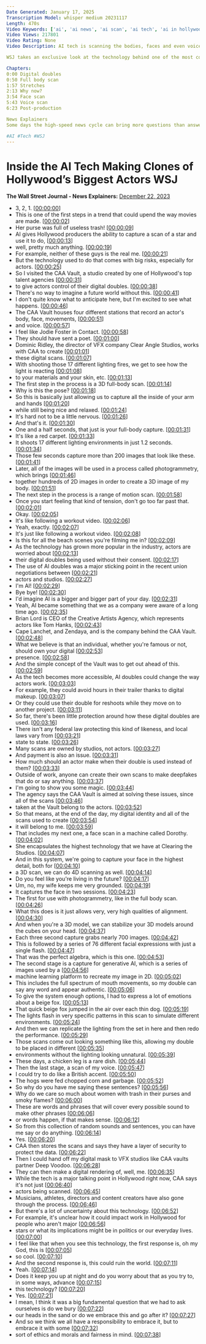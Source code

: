 ```yaml
---
Date Generated: January 17, 2025
Transcription Model: whisper medium 20231117
Length: 470s
Video Keywords: ['ai', 'ai news', 'ai scan', 'ai tech', 'ai in hollywood', 'ai scanning tech', 'caa', 'caa agency', 'caa ai scanner', 'caa vault', 'ai for actors', 'ai for acting doubles', 'digital doubles', 'technology', 'artificial intelligence', 'full body scans', 'clear angle studios', 'vfx', 'bryan lourd', 'photogrammetry', 'ai doubles', 'sag aftra strike', 'ai in movies', 'ai scans', 'tom hanks', 'zendaya', 'digital presence', 'face scan', '4d scan', 'generative ai', 'facial expressions', 'machine learning', 'actor news', 'hollywood', 'simulation', 'techy']
Video Views: 217801
Video Rating: None
Video Description: AI tech is scanning the bodies, faces and even voices of some of Hollywood’s biggest actors to create digital doubles that can be transformed, de-aged, and even act in their stead. CAA, which represents actors like Tom Hanks and Zendaya, is embracing the tech that can clone their talent. 

WSJ takes an exclusive look at the technology behind one of the most controversial flashpoints in Hollywood, and why the industry’s top talent agency is going all in on AI.

Chapters:
0:00 Digital doubles
0:50 Full body scan
1:57 Stretches
2:13 Why now?
3:54 Face scan
5:43 Voice scan
6:23 Post-production

News Explainers
Some days the high-speed news cycle can bring more questions than answers. WSJ’s news explainers break down the day's biggest stories into bite-size pieces to help you make sense of the news.

#AI #Tech #WSJ
---
```


# Inside the AI Tech Making Clones of Hollywood’s Biggest Actors  WSJ
**The Wall Street Journal - News Explainers:** [December 22, 2023](https://www.youtube.com/watch?v=RU9o1GC48ck)
*  3, 2, 1. [[00:00:00](https://www.youtube.com/watch?v=RU9o1GC48ck&t=0.0s)]
*  This is one of the first steps in a trend that could upend the way movies are made. [[00:00:02](https://www.youtube.com/watch?v=RU9o1GC48ck&t=2.0s)]
*  Her purse was full of useless trash! [[00:00:09](https://www.youtube.com/watch?v=RU9o1GC48ck&t=9.68s)]
*  AI gives Hollywood producers the ability to capture a scan of a star and use it to do, [[00:00:13](https://www.youtube.com/watch?v=RU9o1GC48ck&t=13.280000000000001s)]
*  well, pretty much anything. [[00:00:19](https://www.youtube.com/watch?v=RU9o1GC48ck&t=19.68s)]
*  For example, neither of these guys is the real me. [[00:00:21](https://www.youtube.com/watch?v=RU9o1GC48ck&t=21.36s)]
*  But the technology used to do that comes with big risks, especially for actors. [[00:00:25](https://www.youtube.com/watch?v=RU9o1GC48ck&t=25.5s)]
*  So I visited the CAA Vault, a studio created by one of Hollywood's top talent agencies [[00:00:31](https://www.youtube.com/watch?v=RU9o1GC48ck&t=31.54s)]
*  to give actors control of their digital doubles. [[00:00:38](https://www.youtube.com/watch?v=RU9o1GC48ck&t=38.66s)]
*  There's no way to imagine a future world without this. [[00:00:41](https://www.youtube.com/watch?v=RU9o1GC48ck&t=41.74s)]
*  I don't quite know what to anticipate here, but I'm excited to see what happens. [[00:00:46](https://www.youtube.com/watch?v=RU9o1GC48ck&t=46.06s)]
*  The CAA Vault houses four different stations that record an actor's body, face, movements, [[00:00:51](https://www.youtube.com/watch?v=RU9o1GC48ck&t=51.34s)]
*  and voice. [[00:00:57](https://www.youtube.com/watch?v=RU9o1GC48ck&t=57.34s)]
*  I feel like Jodie Foster in Contact. [[00:00:58](https://www.youtube.com/watch?v=RU9o1GC48ck&t=58.34s)]
*  They should have sent a poet. [[00:01:00](https://www.youtube.com/watch?v=RU9o1GC48ck&t=60.02s)]
*  Dominic Ridley, the director of VFX company Clear Angle Studios, works with CAA to create [[00:01:01](https://www.youtube.com/watch?v=RU9o1GC48ck&t=61.42s)]
*  these digital scans. [[00:01:07](https://www.youtube.com/watch?v=RU9o1GC48ck&t=67.30000000000001s)]
*  With shooting those 17 different lighting fires, we get to see how the light is reacting [[00:01:08](https://www.youtube.com/watch?v=RU9o1GC48ck&t=68.72s)]
*  to your materials and your skin, etc. [[00:01:13](https://www.youtube.com/watch?v=RU9o1GC48ck&t=73.10000000000001s)]
*  The first step in the process is a 3D full-body scan. [[00:01:14](https://www.youtube.com/watch?v=RU9o1GC48ck&t=74.94s)]
*  Why is this the pose? [[00:01:18](https://www.youtube.com/watch?v=RU9o1GC48ck&t=78.94s)]
*  So this is basically just allowing us to capture all the inside of your arm and hands [[00:01:20](https://www.youtube.com/watch?v=RU9o1GC48ck&t=80.22s)]
*  while still being nice and relaxed. [[00:01:24](https://www.youtube.com/watch?v=RU9o1GC48ck&t=84.26s)]
*  It's hard not to be a little nervous. [[00:01:26](https://www.youtube.com/watch?v=RU9o1GC48ck&t=86.3s)]
*  And that's it. [[00:01:30](https://www.youtube.com/watch?v=RU9o1GC48ck&t=90.34s)]
*  One and a half seconds, that just is your full-body capture. [[00:01:31](https://www.youtube.com/watch?v=RU9o1GC48ck&t=91.34s)]
*  It's like a red carpet. [[00:01:33](https://www.youtube.com/watch?v=RU9o1GC48ck&t=93.34s)]
*  It shoots 17 different lighting environments in just 1.2 seconds. [[00:01:34](https://www.youtube.com/watch?v=RU9o1GC48ck&t=94.74s)]
*  Those few seconds capture more than 200 images that look like these. [[00:01:41](https://www.youtube.com/watch?v=RU9o1GC48ck&t=101.02s)]
*  Later, all of the images will be used in a process called photogrammetry, which brings [[00:01:46](https://www.youtube.com/watch?v=RU9o1GC48ck&t=106.18s)]
*  together hundreds of 2D images in order to create a 3D image of my body. [[00:01:51](https://www.youtube.com/watch?v=RU9o1GC48ck&t=111.5s)]
*  The next step in the process is a range of motion scan. [[00:01:58](https://www.youtube.com/watch?v=RU9o1GC48ck&t=118.18s)]
*  Once you start feeling that kind of tension, don't go too far past that. [[00:02:01](https://www.youtube.com/watch?v=RU9o1GC48ck&t=121.94s)]
*  Okay. [[00:02:05](https://www.youtube.com/watch?v=RU9o1GC48ck&t=125.22s)]
*  It's like following a workout video. [[00:02:06](https://www.youtube.com/watch?v=RU9o1GC48ck&t=126.22s)]
*  Yeah, exactly. [[00:02:07](https://www.youtube.com/watch?v=RU9o1GC48ck&t=127.22s)]
*  It's just like following a workout video. [[00:02:08](https://www.youtube.com/watch?v=RU9o1GC48ck&t=128.22s)]
*  Is this for all the beach scenes you're filming me in? [[00:02:09](https://www.youtube.com/watch?v=RU9o1GC48ck&t=129.22s)]
*  As the technology has grown more popular in the industry, actors are worried about [[00:02:13](https://www.youtube.com/watch?v=RU9o1GC48ck&t=133.3s)]
*  their digital doubles being used without their consent. [[00:02:17](https://www.youtube.com/watch?v=RU9o1GC48ck&t=137.78s)]
*  The use of AI doubles was a major sticking point in the recent union negotiations between [[00:02:21](https://www.youtube.com/watch?v=RU9o1GC48ck&t=141.98000000000002s)]
*  actors and studios. [[00:02:27](https://www.youtube.com/watch?v=RU9o1GC48ck&t=147.46s)]
*  I'm AI! [[00:02:29](https://www.youtube.com/watch?v=RU9o1GC48ck&t=149.06s)]
*  Bye bye! [[00:02:30](https://www.youtube.com/watch?v=RU9o1GC48ck&t=150.06s)]
*  I'd imagine AI is a bigger and bigger part of your day. [[00:02:31](https://www.youtube.com/watch?v=RU9o1GC48ck&t=151.06s)]
*  Yeah, AI became something that we as a company were aware of a long time ago. [[00:02:35](https://www.youtube.com/watch?v=RU9o1GC48ck&t=155.9s)]
*  Brian Lord is CEO of the Creative Artists Agency, which represents actors like Tom Hanks, [[00:02:43](https://www.youtube.com/watch?v=RU9o1GC48ck&t=163.29999999999998s)]
*  Cape Lanchet, and Zendaya, and is the company behind the CAA Vault. [[00:02:48](https://www.youtube.com/watch?v=RU9o1GC48ck&t=168.5s)]
*  What we believe is that an individual, whether you're famous or not, should own your digital [[00:02:53](https://www.youtube.com/watch?v=RU9o1GC48ck&t=173.1s)]
*  presence. [[00:02:58](https://www.youtube.com/watch?v=RU9o1GC48ck&t=178.1s)]
*  And the simple concept of the Vault was to get out ahead of this. [[00:02:59](https://www.youtube.com/watch?v=RU9o1GC48ck&t=179.1s)]
*  As the tech becomes more accessible, AI doubles could change the way actors work. [[00:03:03](https://www.youtube.com/watch?v=RU9o1GC48ck&t=183.56s)]
*  For example, they could avoid hours in their trailer thanks to digital makeup. [[00:03:07](https://www.youtube.com/watch?v=RU9o1GC48ck&t=187.79999999999998s)]
*  Or they could use their double for reshoots while they move on to another project. [[00:03:11](https://www.youtube.com/watch?v=RU9o1GC48ck&t=191.94s)]
*  So far, there's been little protection around how these digital doubles are used. [[00:03:16](https://www.youtube.com/watch?v=RU9o1GC48ck&t=196.42s)]
*  There isn't any federal law protecting this kind of likeness, and local laws vary from [[00:03:21](https://www.youtube.com/watch?v=RU9o1GC48ck&t=201.34s)]
*  state to state. [[00:03:26](https://www.youtube.com/watch?v=RU9o1GC48ck&t=206.24s)]
*  Many scans are owned by studios, not actors. [[00:03:27](https://www.youtube.com/watch?v=RU9o1GC48ck&t=207.74s)]
*  And payment is also an issue. [[00:03:31](https://www.youtube.com/watch?v=RU9o1GC48ck&t=211.54s)]
*  How much should an actor make when their double is used instead of them? [[00:03:33](https://www.youtube.com/watch?v=RU9o1GC48ck&t=213.7s)]
*  Outside of work, anyone can create their own scans to make deepfakes that do or say anything. [[00:03:37](https://www.youtube.com/watch?v=RU9o1GC48ck&t=217.98s)]
*  I'm going to show you some magic. [[00:03:44](https://www.youtube.com/watch?v=RU9o1GC48ck&t=224.38s)]
*  The agency says the CAA Vault is aimed at solving these issues, since all of the scans [[00:03:46](https://www.youtube.com/watch?v=RU9o1GC48ck&t=226.85999999999999s)]
*  taken at the Vault belong to the actors. [[00:03:52](https://www.youtube.com/watch?v=RU9o1GC48ck&t=232.22s)]
*  So that means, at the end of the day, my digital identity and all of the scans used to create [[00:03:54](https://www.youtube.com/watch?v=RU9o1GC48ck&t=234.82s)]
*  it will belong to me. [[00:03:59](https://www.youtube.com/watch?v=RU9o1GC48ck&t=239.85999999999999s)]
*  That includes my next one, a face scan in a machine called Dorothy. [[00:04:02](https://www.youtube.com/watch?v=RU9o1GC48ck&t=242.26s)]
*  She encapsulates the highest technology that we have at Clearing the Studios. [[00:04:07](https://www.youtube.com/watch?v=RU9o1GC48ck&t=247.18s)]
*  And in this system, we're going to capture your face in the highest detail, both for [[00:04:10](https://www.youtube.com/watch?v=RU9o1GC48ck&t=250.22s)]
*  a 3D scan, we can do 4D scanning as well. [[00:04:14](https://www.youtube.com/watch?v=RU9o1GC48ck&t=254.46s)]
*  Do you feel like you're living in the future? [[00:04:17](https://www.youtube.com/watch?v=RU9o1GC48ck&t=257.18s)]
*  Um, no, my wife keeps me very grounded. [[00:04:19](https://www.youtube.com/watch?v=RU9o1GC48ck&t=259.1s)]
*  It captures the face in two sessions. [[00:04:23](https://www.youtube.com/watch?v=RU9o1GC48ck&t=263.3s)]
*  The first for use with photogrammetry, like in the full body scan. [[00:04:26](https://www.youtube.com/watch?v=RU9o1GC48ck&t=266.02s)]
*  What this does is it just allows very, very high qualities of alignment. [[00:04:30](https://www.youtube.com/watch?v=RU9o1GC48ck&t=270.26s)]
*  And when you're a 3D model, we can stabilize your 3D models around the cubes on your head. [[00:04:37](https://www.youtube.com/watch?v=RU9o1GC48ck&t=277.7s)]
*  Each three second capture grabs nearly 700 images. [[00:04:42](https://www.youtube.com/watch?v=RU9o1GC48ck&t=282.5s)]
*  This is followed by a series of 76 different facial expressions with just a single flash. [[00:04:47](https://www.youtube.com/watch?v=RU9o1GC48ck&t=287.71999999999997s)]
*  That was the perfect algebra, which is this one. [[00:04:53](https://www.youtube.com/watch?v=RU9o1GC48ck&t=293.26s)]
*  The second stage is a capture for generative AI, which is a series of images used by a [[00:04:56](https://www.youtube.com/watch?v=RU9o1GC48ck&t=296.94s)]
*  machine learning platform to recreate my image in 2D. [[00:05:02](https://www.youtube.com/watch?v=RU9o1GC48ck&t=302.46s)]
*  This includes the full spectrum of mouth movements, so my double can say any word and appear authentic. [[00:05:06](https://www.youtube.com/watch?v=RU9o1GC48ck&t=306.82s)]
*  To give the system enough options, I had to express a lot of emotions about a beige fox. [[00:05:13](https://www.youtube.com/watch?v=RU9o1GC48ck&t=313.62s)]
*  That quick beige fox jumped in the air over each thin dog. [[00:05:19](https://www.youtube.com/watch?v=RU9o1GC48ck&t=319.38s)]
*  The lights flash in very specific patterns in this scan to simulate different environments. [[00:05:24](https://www.youtube.com/watch?v=RU9o1GC48ck&t=324.28s)]
*  And then we can replicate the lighting from the set in here and then redo the performance. [[00:05:29](https://www.youtube.com/watch?v=RU9o1GC48ck&t=329.76s)]
*  Those scans come out looking something like this, allowing my double to be placed in different [[00:05:35](https://www.youtube.com/watch?v=RU9o1GC48ck&t=335.08s)]
*  environments without the lighting looking unnatural. [[00:05:39](https://www.youtube.com/watch?v=RU9o1GC48ck&t=339.76s)]
*  These days, a chicken leg is a rare dish. [[00:05:44](https://www.youtube.com/watch?v=RU9o1GC48ck&t=344.0s)]
*  Then the last stage, a scan of my voice. [[00:05:47](https://www.youtube.com/watch?v=RU9o1GC48ck&t=347.23999999999995s)]
*  I could try to do like a British accent. [[00:05:50](https://www.youtube.com/watch?v=RU9o1GC48ck&t=350.03999999999996s)]
*  The hogs were fed chopped corn and garbage. [[00:05:52](https://www.youtube.com/watch?v=RU9o1GC48ck&t=352.44s)]
*  So why do you have me saying these sentences? [[00:05:56](https://www.youtube.com/watch?v=RU9o1GC48ck&t=356.82s)]
*  Why do we care so much about women with trash in their purses and smoky flames? [[00:06:00](https://www.youtube.com/watch?v=RU9o1GC48ck&t=360.16s)]
*  These are words and phrases that will cover every possible sound to make other phrases [[00:06:06](https://www.youtube.com/watch?v=RU9o1GC48ck&t=366.14s)]
*  or words happen, if that makes sense. [[00:06:12](https://www.youtube.com/watch?v=RU9o1GC48ck&t=372.78s)]
*  So from this collection of random sounds and sentences, you can have me say or do anything. [[00:06:14](https://www.youtube.com/watch?v=RU9o1GC48ck&t=374.8s)]
*  Yes. [[00:06:20](https://www.youtube.com/watch?v=RU9o1GC48ck&t=380.44s)]
*  CAA then stores the scans and says they have a layer of security to protect the data. [[00:06:22](https://www.youtube.com/watch?v=RU9o1GC48ck&t=382.44s)]
*  Then I could hand off my digital mask to VFX studios like CAA vaults partner Deep Voodoo. [[00:06:28](https://www.youtube.com/watch?v=RU9o1GC48ck&t=388.92s)]
*  They can then make a digital rendering of, well, me. [[00:06:35](https://www.youtube.com/watch?v=RU9o1GC48ck&t=395.44s)]
*  While the tech is a major talking point in Hollywood right now, CAA says it's not just [[00:06:40](https://www.youtube.com/watch?v=RU9o1GC48ck&t=400.15999999999997s)]
*  actors being scanned. [[00:06:45](https://www.youtube.com/watch?v=RU9o1GC48ck&t=405.2s)]
*  Musicians, athletes, directors and content creators have also gone through the process. [[00:06:46](https://www.youtube.com/watch?v=RU9o1GC48ck&t=406.96s)]
*  But there's a lot of uncertainty about this technology. [[00:06:52](https://www.youtube.com/watch?v=RU9o1GC48ck&t=412.91999999999996s)]
*  For example, it's unclear how it could impact work in Hollywood for people who aren't major [[00:06:56](https://www.youtube.com/watch?v=RU9o1GC48ck&t=416.06s)]
*  stars or what its implications might be in politics or our everyday lives. [[00:07:00](https://www.youtube.com/watch?v=RU9o1GC48ck&t=420.52s)]
*  I feel like that when you see this technology, the first response is, oh my God, this is [[00:07:05](https://www.youtube.com/watch?v=RU9o1GC48ck&t=425.28s)]
*  so cool. [[00:07:10](https://www.youtube.com/watch?v=RU9o1GC48ck&t=430.28s)]
*  And the second response is, this could ruin the world. [[00:07:11](https://www.youtube.com/watch?v=RU9o1GC48ck&t=431.44s)]
*  Yeah. [[00:07:14](https://www.youtube.com/watch?v=RU9o1GC48ck&t=434.44s)]
*  Does it keep you up at night and do you worry about that as you try to, in some ways, advance [[00:07:15](https://www.youtube.com/watch?v=RU9o1GC48ck&t=435.92s)]
*  this technology? [[00:07:20](https://www.youtube.com/watch?v=RU9o1GC48ck&t=440.52s)]
*  Yes. [[00:07:21](https://www.youtube.com/watch?v=RU9o1GC48ck&t=441.52s)]
*  I mean, I think it was a big fundamental question that we had to ask ourselves is do we bury [[00:07:22](https://www.youtube.com/watch?v=RU9o1GC48ck&t=442.52s)]
*  our heads in the sand or do we embrace this and go after it? [[00:07:27](https://www.youtube.com/watch?v=RU9o1GC48ck&t=447.96s)]
*  And so we think we all have a responsibility to embrace it, but to embrace it with some [[00:07:32](https://www.youtube.com/watch?v=RU9o1GC48ck&t=452.56s)]
*  sort of ethics and morals and fairness in mind. [[00:07:38](https://www.youtube.com/watch?v=RU9o1GC48ck&t=458.54s)]
